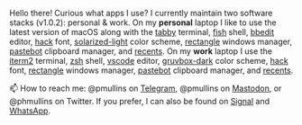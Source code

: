 Hello there! Curious what apps I use? I currently maintain two software stacks (v1.0.2): personal & work. On my **personal** 
laptop I like to use the latest version of macOS along with the [tabby](https://github.com/Eugeny/tabby) terminal, 
[fish](https://github.com/fish-shell/fish-shell) shell, [bbedit](https://www.barebones.com/products/bbedit/) editor, 
[hack](https://sourcefoundry.org/hack/) font, [solarized-light](https://ethanschoonover.com/solarized/) color scheme, 
[rectangle](https://github.com/rxhanson/Rectangle) windows manager, [pastebot](https://www.tapbots.com/pastebot/) clipboard
manager, and [recents](https://recentsapp.com/). On my **work** laptop I use the [iterm2](https://iterm2.com/) terminal, 
[zsh](https://www.zsh.org/) shell, [vscode](https://code.visualstudio.com/) editor, [gruvbox-dark](https://github.com/morhetz/gruvbox-contrib) 
color scheme, [hack](https://sourcefoundry.org/hack/) font, [rectangle](https://github.com/rxhanson/Rectangle) windows manager, 
[pastebot](https://www.tapbots.com/pastebot/) clipboard manager, and [recents](https://recentsapp.com/).

📫 How to reach me: @pmullins on [Telegram](https://telegram.org/), @pmullins on [Mastodon](https://masthead.social), or @phmullins on 
Twitter. If you prefer, I can also be found on [Signal](https://signal.org/download/) and [WhatsApp](https://www.whatsapp.com/).
